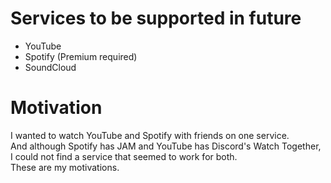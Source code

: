# Services to be supported in future

- YouTube
- Spotify (Premium required)
- SoundCloud

# Motivation

I wanted to watch YouTube and Spotify with friends on one service.<br />
And although Spotify has JAM and YouTube has Discord's Watch Together, I could not find a service that seemed to work for both.<br />
These are my motivations.
